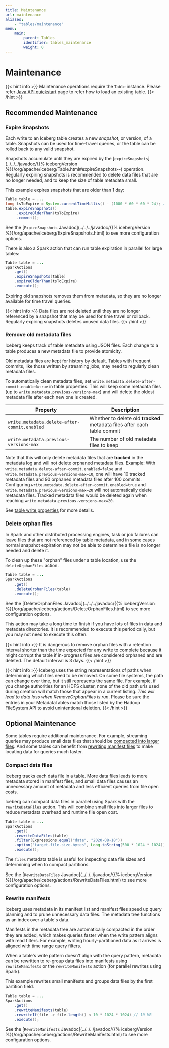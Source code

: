 ```yaml
---
title: Maintenance
url: maintenance
aliases:
    - "tables/maintenance"
menu:
    main:
        parent: Tables
        identifier: tables_maintenance
        weight: 0
---
```

<!--
 - Licensed to the Apache Software Foundation (ASF) under one or more
 - contributor license agreements.  See the NOTICE file distributed with
 - this work for additional information regarding copyright ownership.
 - The ASF licenses this file to You under the Apache License, Version 2.0
 - (the "License"); you may not use this file except in compliance with
 - the License.  You may obtain a copy of the License at
 -
 -   http://www.apache.org/licenses/LICENSE-2.0
 -
 - Unless required by applicable law or agreed to in writing, software
 - distributed under the License is distributed on an "AS IS" BASIS,
 - WITHOUT WARRANTIES OR CONDITIONS OF ANY KIND, either express or implied.
 - See the License for the specific language governing permissions and
 - limitations under the License.
 -->

# Maintenance

{{< hint info >}}
Maintenance operations require the `Table` instance. Please refer [Java API quickstart](../java-api-quickstart/#create-a-table) page to refer how to load an existing table.
{{< /hint >}}
## Recommended Maintenance

### Expire Snapshots

Each write to an Iceberg table creates a new _snapshot_, or version, of a table. Snapshots can be used for time-travel queries, or the table can be rolled back to any valid snapshot.

Snapshots accumulate until they are expired by the [`expireSnapshots`](../../../javadoc/{{% icebergVersion %}}/org/apache/iceberg/Table.html#expireSnapshots--) operation. Regularly expiring snapshots is recommended to delete data files that are no longer needed, and to keep the size of table metadata small.

This example expires snapshots that are older than 1 day:

```java
Table table = ...
long tsToExpire = System.currentTimeMillis() - (1000 * 60 * 60 * 24); // 1 day
table.expireSnapshots()
     .expireOlderThan(tsToExpire)
     .commit();
```

See the [`ExpireSnapshots` Javadoc](../../../javadoc/{{% icebergVersion %}}/org/apache/iceberg/ExpireSnapshots.html) to see more configuration options.

There is also a Spark action that can run table expiration in parallel for large tables:

```java
Table table = ...
SparkActions
    .get()
    .expireSnapshots(table)
    .expireOlderThan(tsToExpire)
    .execute();
```

Expiring old snapshots removes them from metadata, so they are no longer available for time travel queries.

{{< hint info >}}
Data files are not deleted until they are no longer referenced by a snapshot that may be used for time travel or rollback.
Regularly expiring snapshots deletes unused data files.
{{< /hint >}}

### Remove old metadata files

Iceberg keeps track of table metadata using JSON files. Each change to a table produces a new metadata file to provide atomicity.

Old metadata files are kept for history by default. Tables with frequent commits, like those written by streaming jobs, may need to regularly clean metadata files.

To automatically clean metadata files, set `write.metadata.delete-after-commit.enabled=true` in table properties. This will keep some metadata files (up to `write.metadata.previous-versions-max`) and will delete the oldest metadata file after each new one is created.

| Property                                     | Description                                                              |
| -------------------------------------------- |--------------------------------------------------------------------------|
| `write.metadata.delete-after-commit.enabled` | Whether to delete old **tracked** metadata files after each table commit |
| `write.metadata.previous-versions-max`       | The number of old metadata files to keep                                 |

Note that this will only delete metadata files that are **tracked** in the metadata log and will not delete orphaned metadata files.
Example: With `write.metadata.delete-after-commit.enabled=false` and `write.metadata.previous-versions-max=10`, one will have 10 tracked metadata files and 90 orphaned metadata files after 100 commits.
Configuring `write.metadata.delete-after-commit.enabled=true` and `write.metadata.previous-versions-max=20` will not automatically delete metadata files. Tracked metadata files would be deleted again when reaching `write.metadata.previous-versions-max=20`.

See [table write properties](../configuration/#write-properties) for more details.

### Delete orphan files

In Spark and other distributed processing engines, task or job failures can leave files that are not referenced by table metadata, and in some cases normal snapshot expiration may not be able to determine a file is no longer needed and delete it.

To clean up these "orphan" files under a table location, use the `deleteOrphanFiles` action.

```java
Table table = ...
SparkActions
    .get()
    .deleteOrphanFiles(table)
    .execute();
```

See the [DeleteOrphanFiles Javadoc](../../../javadoc/{{% icebergVersion %}}/org/apache/iceberg/actions/DeleteOrphanFiles.html) to see more configuration options.

This action may take a long time to finish if you have lots of files in data and metadata directories. It is recommended to execute this periodically, but you may not need to execute this often.

{{< hint info >}}
It is dangerous to remove orphan files with a retention interval shorter than the time expected for any write to complete because it
might corrupt the table if in-progress files are considered orphaned and are deleted. The default interval is 3 days.
{{< /hint >}}
    
{{< hint info >}}
Iceberg uses the string representations of paths when determining which files need to be removed. On some file systems,
the path can change over time, but it still represents the same file. For example, if you change authorities for an HDFS cluster, 
none of the old path urls used during creation will match those that appear in a current listing. *This will lead to data loss when 
RemoveOrphanFiles is run*. Please be sure the entries in your MetadataTables match those listed by the Hadoop
FileSystem API to avoid unintentional deletion. 
{{< /hint >}}

## Optional Maintenance

Some tables require additional maintenance. For example, streaming queries may produce small data files that should be [compacted into larger files](#compact-data-files). And some tables can benefit from [rewriting manifest files](#rewrite-manifests) to make locating data for queries much faster.

### Compact data files

Iceberg tracks each data file in a table. More data files leads to more metadata stored in manifest files, and small data files causes an unnecessary amount of metadata and less efficient queries from file open costs.

Iceberg can compact data files in parallel using Spark with the `rewriteDataFiles` action. This will combine small files into larger files to reduce metadata overhead and runtime file open cost.

```java
Table table = ...
SparkActions
    .get()
    .rewriteDataFiles(table)
    .filter(Expressions.equal("date", "2020-08-18"))
    .option("target-file-size-bytes", Long.toString(500 * 1024 * 1024)) // 500 MB
    .execute();
```

The `files` metadata table is useful for inspecting data file sizes and determining when to compact partitions.

See the [`RewriteDataFiles` Javadoc](../../../javadoc/{{% icebergVersion %}}/org/apache/iceberg/actions/RewriteDataFiles.html) to see more configuration options.

### Rewrite manifests

Iceberg uses metadata in its manifest list and manifest files speed up query planning and to prune unnecessary data files. The metadata tree functions as an index over a table's data.

Manifests in the metadata tree are automatically compacted in the order they are added, which makes queries faster when the write pattern aligns with read filters. For example, writing hourly-partitioned data as it arrives is aligned with time range query filters.

When a table's write pattern doesn't align with the query pattern, metadata can be rewritten to re-group data files into manifests using `rewriteManifests` or the `rewriteManifests` action (for parallel rewrites using Spark).

This example rewrites small manifests and groups data files by the first partition field.

```java
Table table = ...
SparkActions
    .get()
    .rewriteManifests(table)
    .rewriteIf(file -> file.length() < 10 * 1024 * 1024) // 10 MB
    .execute();
```

See the [`RewriteManifests` Javadoc](../../../javadoc/{{% icebergVersion %}}/org/apache/iceberg/actions/RewriteManifests.html) to see more configuration options.
